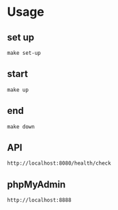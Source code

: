 # Usage
## set up
`make set-up`

## start
`make up`

## end
`make down`

## API
`http://localhost:8080/health/check`

## phpMyAdmin
`http://localhost:8888`
